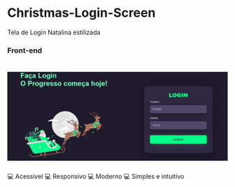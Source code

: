 # Christmas-Login-Screen
Tela de Login Natalina estilizada

<h3>Front-end</h3>
<h1 align="center">
    <img alt="Be The Hero" src="Tela de Login/Imagem/Projeto.png" width=1000px" />
</h1>
                                                                               
 💻 Acessivel
 💻 Responsivo
 💻 Moderno
 💻 Simples e intuitivo
